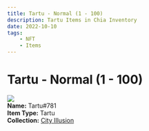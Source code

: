 ```yaml
---
title: Tartu - Normal (1 - 100)
description: Tartu Items in Chia Inventory
date: 2022-10-10
tags:
    - NFT
    - Items
---
```


# Tartu - Normal (1 - 100)
<div class="item_thumbnail">
<img loading="lazy" src="https://oxs5uuvxe3k3233nekiehpxtth4rg72btjdmxeitahxcna6mla.arweave.net/deXaUrcm_1b1vbSKQQ77zmfkTf0GaRsuREwHuJoPMWM"><br/>
<div><strong>Name:</strong> Tartu#781</div>
<div><strong>Item Type:</strong> Tartu</div>
<div><strong>Collection:</strong> <a href="https://www.spacescan.io/xch/nft/collection/col1lend2dcn558km4wcwta4xnkfv3xpcmlp9kyt0m909emvfxechlyqdl5ndg">City Illusion</a></div>
</div>


